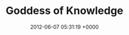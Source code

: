 ---
layout: post
title: Goddess of Knowledge
date: '2012-06-07 05:31:19 +0000'
permalink: goddess-of-knowledge
redirect_to: http://kylealanhale.com/goddess-of-knowledge
---